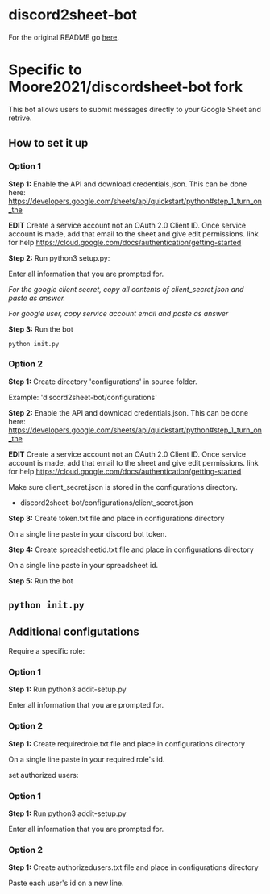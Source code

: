 # discord2sheet-bot

For the original README go [here](https://github.com/hugonun/discord2sheet-bot).

# Specific to Moore2021/discordsheet-bot fork

This bot allows users to submit messages directly to your Google Sheet and retrive.

## How to set it up

### Option 1

**Step 1:** Enable the API and download credentials.json. This can be done here: https://developers.google.com/sheets/api/quickstart/python#step_1_turn_on_the

**EDIT** Create a service account not an OAuth 2.0 Client ID. Once service account is made, add that email to the sheet and give edit permissions.
link for help https://cloud.google.com/docs/authentication/getting-started

**Step 2:** Run python3 setup.py:

Enter all information that you are prompted for.

*For the google client secret, copy all contents of client_secret.json and paste as answer.*

*For google user, copy service account email and paste as answer*

**Step 3:** Run the bot

`python init.py`

### Option 2

**Step 1:** Create directory 'configurations' in source folder.

Example: 'discord2sheet-bot/configurations'

**Step 2:** Enable the API and download credentials.json. This can be done here: https://developers.google.com/sheets/api/quickstart/python#step_1_turn_on_the

**EDIT** Create a service account not an OAuth 2.0 Client ID. Once service account is made, add that email to the sheet and give edit permissions.
link for help https://cloud.google.com/docs/authentication/getting-started

Make sure client_secret.json is stored in the configurations directory.
- discord2sheet-bot/configurations/client_secret.json

**Step 3:** Create token.txt file and place in configurations directory

On a single line paste in your discord bot token.

**Step 4:** Create spreadsheetid.txt file and place in configurations directory

On a single line paste in your spreadsheet id.

**Step 5:** Run the bot

`python init.py`
------

## Additional configutations

Require a specific role:

### Option 1

**Step 1:** Run python3 addit-setup.py

Enter all information that you are prompted for.

### Option 2

**Step 1:** Create requiredrole.txt file and place in configurations directory

On a single line paste in your required role's id.

set authorized users:

### Option 1

**Step 1:** Run python3 addit-setup.py

Enter all information that you are prompted for.

### Option 2

**Step 1:** Create authorizedusers.txt file and place in configurations directory

Paste each user's id on a new line.
